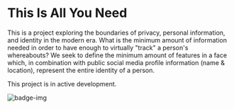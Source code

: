 # This Is All You Need
This is a project exploring the boundaries of privacy, personal information, and identity in the modern era. What is the minimum amount of information needed in order to have enough to virtually "track" a person's whereabouts?
We seek to define the minimum amount of features in a face which, in combination with public social media profile information (name & location), represent the entire identity of a person.

This project is in active development. 

![badge-img](https://img.shields.io/badge/Made%20at-%23AstroHackWeek-8063d5.svg?style=flat)
